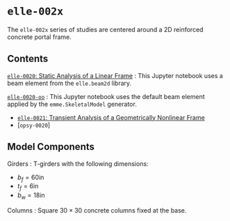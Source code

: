 # `elle-002x`

The `elle-002x` series of studies are centered around a 2D reinforced concrete portal frame.


## Contents

[`elle-0020`: Static Analysis of a Linear Frame](elle-0020) 
: This Jupyter notebook uses a beam element from the `elle.beam2d` library.

[`elle-0020-oo`](elle-0020) 
: This Jupyter notebook uses the default beam element applied by the `emme.SkeletalModel` generator.

- [`elle-0021`: Transient Analysis of a Geometrically Nonlinear Frame](elle-0021)
- [`opsy-0020`]



## Model Components

Girders
: T-girders with the following dimensions:

  - $b_f = 60\text{in}$
  - $t_f =  6\text{in}$
  - $b_w = 18\text{in}$

Columns
: Square $30\times 30$ concrete columns fixed at the base.

